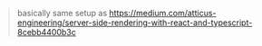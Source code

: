 > basically same setup as https://medium.com/atticus-engineering/server-side-rendering-with-react-and-typescript-8cebb4400b3c
